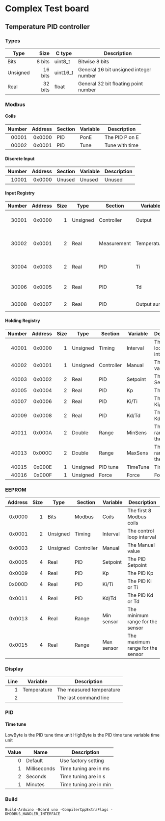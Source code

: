 # Complex Test board
## Temperature PID controller

### Types

| Type     | Size    | C type   | Description                            |
|----------|--------:|----------|----------------------------------------|
| Bits     |  8 bits | uint8_t  | Bitwise 8 bits                         |
| Unsigned | 16 bits | uint16_t | General 16 bit unsigned integer number |
| Real     | 32 bits | float    | General 32 bit floating point number   |

### Modbus

#### Coils

| Number | Address | Section | Variable | Description    |
|-------:|--------:|---------|----------|----------------|
|  00001 |  0x0000 | PID     | PonE     | The PID P on E |
|  00002 |  0x0001 | PID     | Tune     | Tune with time |

#### Discrete Input

| Number | Address | Section | Variable | Description |
|-------:|--------:|---------|----------|-------------|
|  10001 |  0x0000 | Unused  | Unused   | Unused      |

#### Input Registry

| Number | Address | Size | Type     | Section     | Variable    | Description                     |
|-------:|--------:|-----:|----------|-------------|-------------|---------------------------------|
|  30001 |  0x0000 |    1 | Unsigned | Controller  | Output      | The Manual or Controller output |
|  30002 |  0x0001 |    2 | Real     | Measurement | Temperature | The Measured Temperature in °C  |
|  30004 |  0x0003 |    2 | Real     | PID         | Ti          | The Ki * time from the tuning   |
|  30006 |  0x0005 |    2 | Real     | PID         | Td          | The Kd / time from the tuning   |
|  30008 |  0x0007 |    2 | Real     | PID         | Output sum  | The internal output sum         |

#### Holding Registry

| Number | Address | Size | Type     | Section    | Variable | Description               |
|-------:|--------:|-----:|----------|------------|----------|---------------------------|
|  40001 |  0x0000 |    1 | Unsigned | Timing     | Interval | The control loop interval |
|  40002 |  0x0001 |    1 | Unsigned | Controller | Manual   | The Manual value          |
|  40003 |  0x0002 |    2 | Real     | PID        | Setpoint | The PID Setpoint          |
|  40005 |  0x0004 |    2 | Real     | PID        | Kp       | The PID Kp                |
|  40007 |  0x0006 |    2 | Real     | PID        | Ki/Ti    | The PID Ki/Ti             |
|  40009 |  0x0008 |    2 | Real     | PID        | Kd/Td    | The PID Kd/Td             |
|  40011 |  0x000A |    2 | Double   | Range      | MinSens  | The min range for the sens|
|  40013 |  0x000C |    2 | Double   | Range      | MaxSens  | The max range for the sens|
|  40015 |  0x000E |    1 | Unsigned | PID tune   | TimeTune | Time tune                 |
|  40016 |  0x000F |    1 | Unsigned | Force      | Force    | Force mode                |

### EEPROM

| Address | Size | Type     | Section    | Variable   | Description                      |
|--------:|-----:|----------|------------|------------|----------------------------------|
| 0x0000  |    1 | Bits     | Modbus     | Coils      | The first 8 Modbus coils         |
| 0x0001  |    2 | Unsigned | Timing     | Interval   | The control loop interval        |
| 0x0003  |    2 | Unsigned | Controller | Manual     | The Manual value                 |
| 0x0005  |    4 | Real     | PID        | Setpoint   | The PID Setpoint                 |
| 0x0009  |    4 | Real     | PID        | Kp         | The PID Kp                       |
| 0x000D  |    4 | Real     | PID        | Ki/Ti      | The PID Ki or Ti                 |
| 0x0011  |    4 | Real     | PID        | Kd/Td      | The PID Kd or Td                 |
| 0x0013  |    4 | Real     | Range      | Min sensor | The minimum range for the sensor |
| 0x0015  |    4 | Real     | Range      | Max sensor | The maximum range for the sensor |

### Display

| Line | Variable    | Description               |
|-----:|-------------|---------------------------|
|    1 | Temperature | The measured temperature  |
|    2 |             | The last command line     |

### PID

#### Time tune

LowByte is the PID tune time unit
HighByte is the PID time tune variable time unit

| Value | Name         | Description               |
|------:|--------------|---------------------------|
|     0 | Default      | Use factory setting       |
|     1 | Milliseconds | Time tuning are in ms     |
|     2 | Seconds      | Time tuning are in s      |
|     1 | Minutes      | Time tuning are in min    |

### Build

`Build-Arduino -Board uno -CompilerCppExtraFlags -DMODBUS_HANDLER_INTERFACE`